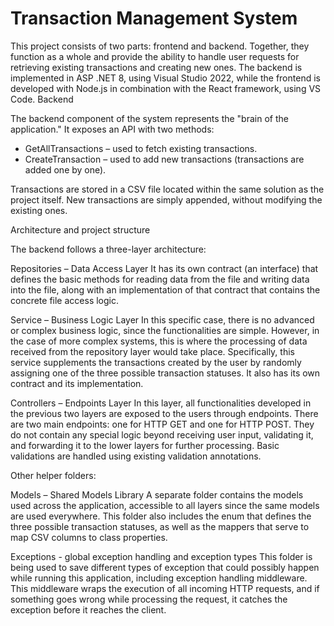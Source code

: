 # Transaction Management System

This project consists of two parts: frontend and backend. Together, they function as a whole and provide the ability to handle user requests for retrieving existing transactions and creating new ones.
The backend is implemented in ASP .NET 8, using Visual Studio 2022, while the frontend is developed with Node.js in combination with the React framework, using VS Code.
Backend

The backend component of the system represents the "brain of the application." It exposes an API with two methods:
- GetAllTransactions – used to fetch existing transactions.
- CreateTransaction – used to add new transactions (transactions are added one by one).

Transactions are stored in a CSV file located within the same solution as the project itself. New transactions are simply appended, without modifying the existing ones.

Architecture and project structure

The backend follows a three-layer architecture:

Repositories – Data Access Layer
It has its own contract (an interface) that defines the basic methods for reading data from the file and writing data into the file, along with an implementation of that contract that contains the concrete file access logic.

Service – Business Logic Layer
In this specific case, there is no advanced or complex business logic, since the functionalities are simple. However, in the case of more complex systems, this is where the processing of data received from the repository layer would take place.
Specifically, this service supplements the transactions created by the user by randomly assigning one of the three possible transaction statuses. It also has its own contract and its implementation.

Controllers – Endpoints Layer
In this layer, all functionalities developed in the previous two layers are exposed to the users through endpoints. There are two main endpoints: one for HTTP GET and one for HTTP POST. They do not contain any special logic beyond receiving user input, validating it, and forwarding it to the lower layers for further processing. Basic validations are handled using existing validation annotations.

Other helper folders: 

Models – Shared Models Library
A separate folder contains the models used across the application, accessible to all layers since the same models are used everywhere. This folder also includes the enum that defines the three possible transaction statuses, as well as the mappers that serve to map CSV columns to class properties.

Exceptions - global exception handling and exception types
This folder is being used to save different types of exception that could possibly happen while running this application, including exception handling middleware. This middleware wraps the execution of all incoming HTTP requests, and if something goes wrong while processing the request, it catches the exception before it reaches the client. 
